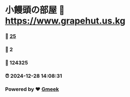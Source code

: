 # 小饅頭の部屋 :link: https://www.grapehut.us.kg 
### :page_facing_up: [25](https://www.grapehut.us.kg/tag.html) 
### :speech_balloon: 2 
### :hibiscus: 124325 
### :alarm_clock: 2024-12-28 14:08:31 
### Powered by :heart: [Gmeek](https://github.com/Meekdai/Gmeek)
